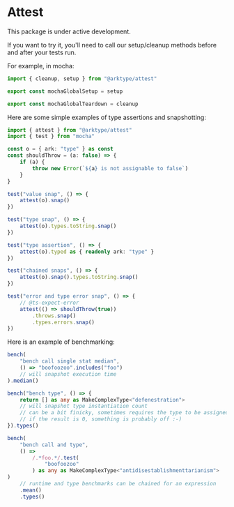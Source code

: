 # Attest

This package is under active development.

If you want to try it, you'll need to call our setup/cleanup methods before and after your tests run.

For example, in mocha:

```ts
import { cleanup, setup } from "@arktype/attest"

export const mochaGlobalSetup = setup

export const mochaGlobalTeardown = cleanup
```

Here are some simple examples of type assertions and snapshotting:

```ts
import { attest } from "@arktype/attest"
import { test } from "mocha"

const o = { ark: "type" } as const
const shouldThrow = (a: false) => {
	if (a) {
		throw new Error(`${a} is not assignable to false`)
	}
}

test("value snap", () => {
	attest(o).snap()
})

test("type snap", () => {
	attest(o).types.toString.snap()
})

test("type assertion", () => {
	attest(o).typed as { readonly ark: "type" }
})

test("chained snaps", () => {
	attest(o).snap().types.toString.snap()
})

test("error and type error snap", () => {
	// @ts-expect-error
	attest(() => shouldThrow(true))
		.throws.snap()
		.types.errors.snap()
})
```

Here is an example of benchmarking:

```ts
bench(
	"bench call single stat median",
	() => "boofoozoo".includes("foo")
	// will snapshot execution time
).median()

bench("bench type", () => {
	return [] as any as MakeComplexType<"defenestration">
	// will snapshot type instantiation count
	// can be a bit finicky, sometimes requires the type to be assigned to a variable
	// if the result is 0, something is probably off :-)
}).types()

bench(
	"bench call and type",
	() =>
		/.*foo.*/.test(
			"boofoozoo"
		) as any as MakeComplexType<"antidisestablishmenttarianism">
)
	// runtime and type benchmarks can be chained for an expression
	.mean()
	.types()
```

